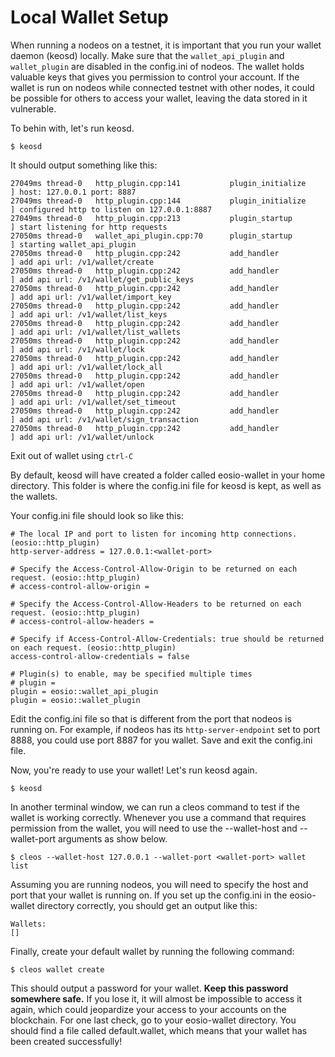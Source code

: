 # Local Wallet Setup

When running a nodeos on a testnet, it is important that you run your wallet daemon (keosd) locally. Make sure that the `wallet_api_plugin` and `wallet_plugin` are disabled in the config.ini of nodeos. The wallet holds valuable keys that gives you permission to control your account. If the wallet is run on nodeos while connected testnet with other nodes, it could be possible for others to access your wallet, leaving the data stored in it vulnerable.

To behin with, let's run keosd.

`$ keosd`

It should output something like this:

```27049ms thread-0   wallet_plugin.cpp:41          plugin_initialize    ] initializing wallet plugin
27049ms thread-0   http_plugin.cpp:141           plugin_initialize    ] host: 127.0.0.1 port: 8887 
27049ms thread-0   http_plugin.cpp:144           plugin_initialize    ] configured http to listen on 127.0.0.1:8887
27049ms thread-0   http_plugin.cpp:213           plugin_startup       ] start listening for http requests
27050ms thread-0   wallet_api_plugin.cpp:70      plugin_startup       ] starting wallet_api_plugin
27050ms thread-0   http_plugin.cpp:242           add_handler          ] add api url: /v1/wallet/create
27050ms thread-0   http_plugin.cpp:242           add_handler          ] add api url: /v1/wallet/get_public_keys
27050ms thread-0   http_plugin.cpp:242           add_handler          ] add api url: /v1/wallet/import_key
27050ms thread-0   http_plugin.cpp:242           add_handler          ] add api url: /v1/wallet/list_keys
27050ms thread-0   http_plugin.cpp:242           add_handler          ] add api url: /v1/wallet/list_wallets
27050ms thread-0   http_plugin.cpp:242           add_handler          ] add api url: /v1/wallet/lock
27050ms thread-0   http_plugin.cpp:242           add_handler          ] add api url: /v1/wallet/lock_all
27050ms thread-0   http_plugin.cpp:242           add_handler          ] add api url: /v1/wallet/open
27050ms thread-0   http_plugin.cpp:242           add_handler          ] add api url: /v1/wallet/set_timeout
27050ms thread-0   http_plugin.cpp:242           add_handler          ] add api url: /v1/wallet/sign_transaction
27050ms thread-0   http_plugin.cpp:242           add_handler          ] add api url: /v1/wallet/unlock
```

Exit out of wallet using `ctrl-C`

By default, keosd will have created a folder called eosio-wallet in your home directory. This folder is where the config.ini file for keosd is kept, as well as the wallets.

Your config.ini file should look so like this:

```
# The local IP and port to listen for incoming http connections. (eosio::http_plugin)
http-server-address = 127.0.0.1:<wallet-port>

# Specify the Access-Control-Allow-Origin to be returned on each request. (eosio::http_plugin)
# access-control-allow-origin = 

# Specify the Access-Control-Allow-Headers to be returned on each request. (eosio::http_plugin)
# access-control-allow-headers = 

# Specify if Access-Control-Allow-Credentials: true should be returned on each request. (eosio::http_plugin)
access-control-allow-credentials = false

# Plugin(s) to enable, may be specified multiple times
# plugin = 
plugin = eosio::wallet_api_plugin
plugin = eosio::wallet_plugin
```

Edit the config.ini file so that <wallet-port> is different from the port that nodeos is running on. For example, if nodeos has its `http-server-endpoint` set to port 8888, you could use port 8887 for you wallet. Save and exit the config.ini file.

Now, you're ready to use your wallet! Let's run keosd again.

`$ keosd`

In another terminal window, we can run a cleos command to test if the wallet is working correctly. Whenever you use a command that requires permission from the wallet, you will need to use the --wallet-host and --wallet-port arguments as show below.

`$ cleos --wallet-host 127.0.0.1 --wallet-port <wallet-port> wallet list`

Assuming you are running nodeos, you will need to specify the host and port that your wallet is running on. If you set up the config.ini in the eosio-wallet directory correctly, you should get an output like this:

```
Wallets:
[]
```

Finally, create your default wallet by running the following command:

`$ cleos wallet create`

This should output a password for your wallet. **Keep this password somewhere safe.** If you lose it, it will almost be impossible to access it again, which could jeopardize your access to your accounts on the blockchain. For one last check, go to your eosio-wallet directory. You should find a file called default.wallet, which means that your wallet has been created successfully!
